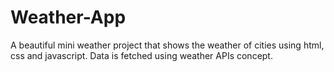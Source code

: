 # Weather-App
A beautiful mini weather project that shows the weather of cities using html, css and javascript. Data is fetched using weather APIs concept. 
